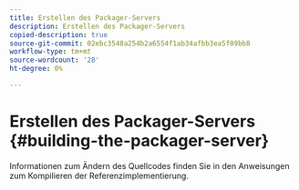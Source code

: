 ```yaml
---
title: Erstellen des Packager-Servers
description: Erstellen des Packager-Servers
copied-description: true
source-git-commit: 02ebc3548a254b2a6554f1ab34afbb3ea5f09bb8
workflow-type: tm+mt
source-wordcount: '28'
ht-degree: 0%

---
```


# Erstellen des Packager-Servers {#building-the-packager-server}

Informationen zum Ändern des Quellcodes finden Sie in den Anweisungen zum Kompilieren der Referenzimplementierung.
